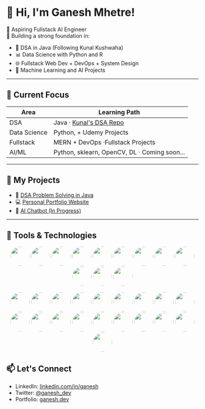# 👋 Hi, I'm Ganesh Mhetre! 

🚀 Aspiring Fullstack AI Engineer  
🎯 Building a strong foundation in:
- 🔧 DSA in Java (Following Kunal Kushwaha)
- 📊 Data Science with Python and R
- 🌐 Fullstack Web Dev + DevOps + System Design
- 🤖 Machine Learning and AI Projects

---

## 📌 Current Focus

| Area         | Learning Path                                                    |
|--------------|------------------------------------------------------------------|
| DSA          | Java · [Kunal's DSA Repo](https://github.com/kunal-kushwaha/DSA-Bootcamp-Java) |
| Data Science | Python,  + Udemy Projects                            |
| Fullstack    | MERN + DevOps ·Fullstack Projects                         |
| AI/ML        | Python, sklearn, OpenCV, DL · Coming soon...                     |

---

## 🧠 My Projects

- 🔢 [DSA Problem Solving in Java](https://github.com/ganesh-12-spec/dsa-java)
- 💻 [Personal Portfolio Website](https://ganesh-12-specportfolio.vercel.app)
- 🤖 [AI Chatbot (In Progress)](https://github.com/ganesh-ai/ai-chatbot)

---

## 🧰 Tools & Technologies

<p align="center">
  <!-- Python -->
  <img src="https://img.icons8.com/color/96/000000/python.png" width="50" height="50" style="border-radius: 50%;"/>
  <!-- Java -->
  <img src="https://img.icons8.com/color/96/000000/java-coffee-cup-logo.png" width="50" height="50" style="border-radius: 50%;"/>
  <!-- HTML -->
  <img src="https://img.icons8.com/color/96/000000/html-5.png" width="50" height="50" style="border-radius: 50%;"/>
  <!-- CSS -->
  <img src="https://img.icons8.com/color/96/000000/css3.png" width="50" height="50" style="border-radius: 50%;"/>
  <!-- JavaScript -->
  <img src="https://img.icons8.com/color/96/000000/javascript.png" width="50" height="50" style="border-radius: 50%;"/>
  <!-- React -->
  <img src="https://img.icons8.com/officel/80/000000/react.png" width="50" height="50" style="border-radius: 50%;"/>
  <!-- Node.js -->
  <img src="https://img.icons8.com/color/96/000000/nodejs.png" width="50" height="50" style="border-radius: 50%;"/>
  <!-- MongoDB -->
  <img src="https://img.icons8.com/color/96/000000/mongodb.png" width="50" height="50" style="border-radius: 50%;"/>
  <!-- PostgreSQL -->
  <img src="https://img.icons8.com/color/96/000000/postgreesql.png" width="50" height="50" style="border-radius: 50%;"/>
  <!-- Git -->
  <img src="https://img.icons8.com/color/96/000000/git.png" width="50" height="50" style="border-radius: 50%;"/>
  <!-- GitHub -->
  <img src="https://img.icons8.com/material-outlined/96/000000/github.png" width="50" height="50" style="border-radius: 50%;"/>
  <!-- Docker -->
  <img src="https://img.icons8.com/color/96/000000/docker.png" width="50" height="50" style="border-radius: 50%;"/>
</p>

<p align="center">
  <!-- Python -->
  <img src="https://img.icons8.com/color/96/000000/python.png" width="50" height="50" style="border-radius: 50%;" />
  <!-- Java -->
  <img src="https://img.icons8.com/color/96/000000/java-coffee-cup-logo.png" width="50" height="50" style="border-radius: 50%;" />
  <!-- C++ -->
  <img src="https://img.icons8.com/color/96/000000/c-plus-plus-logo.png" width="50" height="50" style="border-radius: 50%;" />
  <!-- HTML -->
  <img src="https://img.icons8.com/color/96/000000/html-5.png" width="50" height="50" style="border-radius: 50%;" />
  <!-- CSS -->
  <img src="https://img.icons8.com/color/96/000000/css3.png" width="50" height="50" style="border-radius: 50%;" />
  <!-- JavaScript -->
  <img src="https://img.icons8.com/color/96/000000/javascript.png" width="50" height="50" style="border-radius: 50%;" />
  <!-- React -->
  <img src="https://img.icons8.com/officel/80/000000/react.png" width="50" height="50" style="border-radius: 50%;" />
  <!-- Node.js -->
  <img src="https://img.icons8.com/color/96/000000/nodejs.png" width="50" height="50" style="border-radius: 50%;" />
  <!-- Express -->
  <img src="https://img.icons8.com/ios/96/express-js.png" width="50" height="50" style="border-radius: 50%;" />
  <!-- MongoDB -->
  <img src="https://img.icons8.com/color/96/000000/mongodb.png" width="50" height="50" style="border-radius: 50%;" />
  <!-- PostgreSQL -->
  <img src="https://img.icons8.com/color/96/000000/postgreesql.png" width="50" height="50" style="border-radius: 50%;" />
  <!-- MySQL -->
  <img src="https://img.icons8.com/color/96/000000/mysql-logo.png" width="50" height="50" style="border-radius: 50%;" />
  <!-- Git -->
  <img src="https://img.icons8.com/color/96/000000/git.png" width="50" height="50" style="border-radius: 50%;" />
  <!-- GitHub -->
  <img src="https://img.icons8.com/material-outlined/96/000000/github.png" width="50" height="50" style="border-radius: 50%;" />
  <!-- Docker -->
  <img src="https://img.icons8.com/color/96/000000/docker.png" width="50" height="50" style="border-radius: 50%;" />
  <!-- TensorFlow -->
  <img src="https://img.icons8.com/color/96/000000/tensorflow.png" width="50" height="50" style="border-radius: 50%;" />
  <!-- PyTorch -->
  <img src="https://img.icons8.com/color/96/000000/pytorch.png" width="50" height="50" style="border-radius: 50%;" />
  <!-- VSCode -->
  <img src="https://img.icons8.com/color/96/000000/visual-studio-code-2019.png" width="50" height="50" style="border-radius: 50%;" />
  <!-- Linux -->
  <img src="https://img.icons8.com/color/96/000000/linux.png" width="50" height="50" style="border-radius: 50%;" />
</p>


## 📫 Let's Connect

- LinkedIn: [linkedin.com/in/ganesh](#)
- Twitter: [@ganesh_dev](#)
- Portfolio: [ganesh.dev](#)

